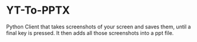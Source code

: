 # YT-To-PPTX
Python Client that takes screenshots of your screen and saves them, until a final key is pressed. It then adds all those screenshots into a ppt file.
